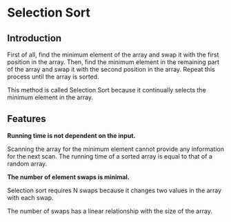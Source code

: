 # Selection Sort

## Introduction

First of all, find the minimum element of the array and swap it with the first position in the array. Then, find the minimum element in the remaining part of the array and swap it with the second position in the array. Repeat this process until the array is sorted.

This method is called Selection Sort because it continually selects the minimum element in the array.

## Features

**Running time is not dependent on the input.**

Scanning the array for the minimum element cannot provide any information for the next scan. The running time of a sorted array is equal to that of a random array.

**The number of element swaps is minimal.**

Selection sort requires N swaps because it changes two values in the array with each swap.

The number of swaps has a linear relationship with the size of the array.